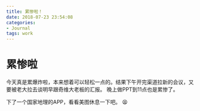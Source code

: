 ```yaml
---
title: 累惨啦！
date: 2018-07-23 23:54:08
categories:
- Journal
tags: work
---
```

# 累惨啦
今天真是累爆炸啦，本来想着可以轻松一点的。结果下午开完渠道拉新的会议，又要被老大拉去谈明早跟奇维大老板的汇报。 晚上做PPT到11点也是累惨了。

下了一个国家地理的APP，看看美图休息一下吧。
:tired_face: